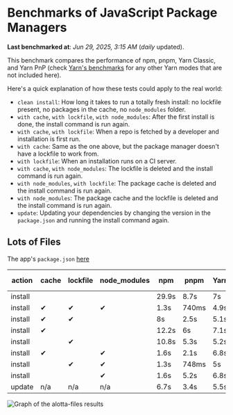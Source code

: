 # Benchmarks of JavaScript Package Managers

**Last benchmarked at**: _Jun 29, 2025, 3:15 AM_ (_daily_ updated).

This benchmark compares the performance of npm, pnpm, Yarn Classic, and Yarn PnP (check [Yarn's benchmarks](https://yarnpkg.com/benchmarks) for any other Yarn modes that are not included here).

Here's a quick explanation of how these tests could apply to the real world:

- `clean install`: How long it takes to run a totally fresh install: no lockfile present, no packages in the cache, no `node_modules` folder.
- `with cache`, `with lockfile`, `with node_modules`: After the first install is done, the install command is run again.
- `with cache`, `with lockfile`: When a repo is fetched by a developer and installation is first run.
- `with cache`: Same as the one above, but the package manager doesn't have a lockfile to work from.
- `with lockfile`: When an installation runs on a CI server.
- `with cache`, `with node_modules`: The lockfile is deleted and the install command is run again.
- `with node_modules`, `with lockfile`: The package cache is deleted and the install command is run again.
- `with node_modules`: The package cache and the lockfile is deleted and the install command is run again.
- `update`: Updating your dependencies by changing the version in the `package.json` and running the install command again.

## Lots of Files

The app's `package.json` [here](https://github.com/pnpm/pnpm.io/blob/main/benchmarks/fixtures/alotta-files/package.json)

| action  | cache | lockfile | node_modules| npm | pnpm | Yarn | Yarn PnP |
| ---     | ---   | ---      | ---         | --- | ---  | ---  | ---      |
| install |       |          |             | 29.9s | 8.7s | 7s | 3.5s |
| install | ✔     | ✔        | ✔           | 1.3s | 740ms | 4.9s | n/a |
| install | ✔     | ✔        |             | 8s | 2.5s | 5.1s | 1.3s |
| install | ✔     |          |             | 12.2s | 6s | 7.1s | 2.9s |
| install |       | ✔        |             | 10.8s | 5.3s | 5.2s | 1.3s |
| install | ✔     |          | ✔           | 1.6s | 2.1s | 6.8s | n/a |
| install |       | ✔        | ✔           | 1.3s | 748ms | 5s | n/a |
| install |       |          | ✔           | 1.6s | 5.2s | 6.8s | n/a |
| update  | n/a | n/a | n/a | 6.7s | 3.4s | 5.5s | 3s |

<img alt="Graph of the alotta-files results" src="/img/benchmarks/alotta-files.svg" />